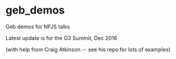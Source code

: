 # geb_demos
Geb demos for NFJS talks

Latest update is for the G3 Summit, Dec 2016

(with help from Craig Atkinson -- see his repo for lots of examples)
